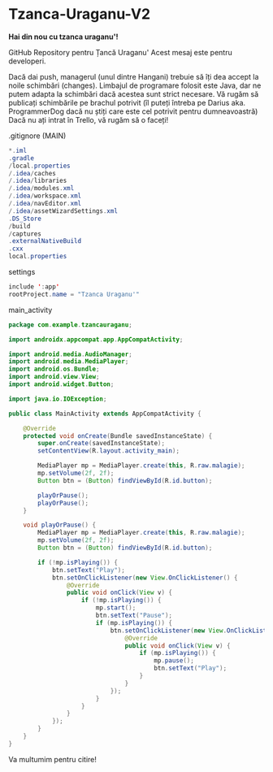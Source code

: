 # Tzanca-Uraganu-V2
**Hai din nou cu tzanca uraganu'!**

GitHub Repository pentru Țancă Uraganu'
Acest mesaj este pentru developeri.

Dacă dai push, managerul (unul dintre Hangani) trebuie să îți dea accept la noile schimbări (changes).
Limbajul de programare folosit este Java, dar ne putem adapta la schimbări dacă acestea sunt strict necesare.
Vă rugăm să publicați schimbările pe brachul potrivit (îl puteți întreba pe Darius aka. ProgrammerDog dacă nu știți care este cel potrivit pentru dumneavoastră)
Dacă nu ați intrat în Trello, vă rugăm să o faceți!

.gitignore (MAIN)

```java
*.iml
.gradle
/local.properties
/.idea/caches
/.idea/libraries
/.idea/modules.xml
/.idea/workspace.xml
/.idea/navEditor.xml
/.idea/assetWizardSettings.xml
.DS_Store
/build
/captures
.externalNativeBuild
.cxx
local.properties
```

settings

```java
include ':app'
rootProject.name = "Tzanca Uraganu'"
```

main_activity

```java
package com.example.tzancauraganu;

import androidx.appcompat.app.AppCompatActivity;

import android.media.AudioManager;
import android.media.MediaPlayer;
import android.os.Bundle;
import android.view.View;
import android.widget.Button;

import java.io.IOException;

public class MainActivity extends AppCompatActivity {

    @Override
    protected void onCreate(Bundle savedInstanceState) {
        super.onCreate(savedInstanceState);
        setContentView(R.layout.activity_main);

        MediaPlayer mp = MediaPlayer.create(this, R.raw.malagie);
        mp.setVolume(2f, 2f);
        Button btn = (Button) findViewById(R.id.button);

        playOrPause();
        playOrPause();
    }

    void playOrPause() {
        MediaPlayer mp = MediaPlayer.create(this, R.raw.malagie);
        mp.setVolume(2f, 2f);
        Button btn = (Button) findViewById(R.id.button);

        if (!mp.isPlaying()) {
            btn.setText("Play");
            btn.setOnClickListener(new View.OnClickListener() {
                @Override
                public void onClick(View v) {
                    if (!mp.isPlaying()) {
                        mp.start();
                        btn.setText("Pause");
                        if (mp.isPlaying()) {
                            btn.setOnClickListener(new View.OnClickListener() {
                                @Override
                                public void onClick(View v) {
                                    if (mp.isPlaying()) {
                                        mp.pause();
                                        btn.setText("Play");
                                    }
                                }
                            });
                        }
                    }
                }
            });
        }
    }
}
```
Va multumim pentru citire!